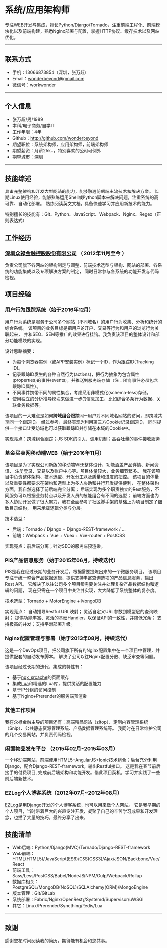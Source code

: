 # 系统/应用架构师

专注WEB开发与集成，擅长Python/Django/Tornado，注重前端工程化、前端模块化以及前端构建，熟悉Nginx部署与配置，掌握HTTP协议、缓存技术以及网站优化。

---

## 联系方式

- 手机：13066873854（深圳，张万超）
- Email：wonderbeyond@gmail.com
- 微信号：workwonder

---

## 个人信息

 - 张万超/男/1989 
 - 本科/电子商务/自学IT
 - 工作年限：4年
 - Github：http://github.com/wonderbeyond
 - 期望职位：系统架构师，应用架构师，前端架构师
 - 期望薪资：月薪25k+，特别喜欢的公司可例外
 - 期望城市：深圳

---

## 技能综述

具备完整架构和开发大型网站的能力，能够融通前后端主流技术和解决方案。
长期Linux使用经验，能够熟练运用Shell或Python脚本来解决问题，注重系统的高可靠、自动化部署。
熟练阅读英文文档，具备快速学习并应用新技术的能力。

特别擅长的技能有：Git、Python、JavaScript、Webpack、Nginx、Regex（正则表达式）

## 工作经历

### [深圳众禄金融控股股份有限公司](https://www.zlfund.cn/) （ 2012年11月至今 ）

负责公司旗下各网站的架构制定与调整、前端技术选型与架构、网站的部署、各系统的功能集成以及专项解决方案的制定，
同时日常参与各系统的功能开发与代码检视。

## 项目经验

### 用户行为跟踪系统（始于2016年12月）

用户行为系统是服务于公司多个网站（不同域名）的用户行为收集、分析和统计的综合系统。
该项目的业务目标是把用户的开户、交易等行为和用户的浏览行为关联起来，
并和SEO、SEM等推广的效果进行挂钩。我负责该项目的整体设计和部分功能模块的实现。

设计思路摘要：
- 为每个浏览器实例（或APP安装实例）标记一个ID，作为跟踪ID(Tracking ID)。
- 记录跟踪ID发生的各种自然行为(actions)，把行为抽象为包含属性(properties)的事件(events)，并推送到服务端存储（注：所有事件必须包含跟踪ID属性）。
- 不同事件携带不同的属性集合，考虑采用非模式化(schema-less)存储。
- 使用独立的分析推导模块来做进一步的信息加工，比如综合多条行为数据、关联业务数据等。

该项目的一大难点是如何**跨域组合跟踪**同一用户对不同域名网站的访问，即跨域共享同一个跟踪ID。
经过参考，最终实现为利用第三方Cookie记录跟踪ID，
同时提供一个接口让受访域也可以获取跟踪ID并存储在本域的Cookie中。

实现亮点：跨域组合跟踪；JS SDK的引入、调用机制；高吞吐量的事件接收服务

### 基金买卖网移动端WEB（始于2016年11月）

该项目是为了实现公司新版的移动端WEB整体设计，功能涵盖产品详情、新闻资讯、
注册登录、交易以及账户中心等。项目体量较大，业务细节繁多。
我在该项目中负责整体架构、技术选型、开发分工以及质量和进度的把控。
该项目的体量以及重要性都要求在架构和选型上为多人协助和并行开发提供便利，
在整体架构方面，我自然选择了前后端完全分离；
后端实现为多个职责独立的Rest服务，不同服务可以根据业务特点以及开发人员的技能组合有不同的选型；
前端方面也为多人协助开发做了很大努力，我在全面参考了社区脚手架的基础上为项目制定了细致目录结构，
用来承载逻辑分类与分层。

技术选型：
- 后端：Tornado / Django + Django-REST-framework / ...
- 前端：Webpack + Vue + Vuex + Vue-router + PostCSS

实现亮点：前后端分离；针对SEO的服务端预渲染。

### PIS产品信息服务（始于2015年06月，持续迭代）

PIS是我在经过长期的业务开发后，根据需要提炼出来的一个微服务项目。
该项目专注于统一整合产品数据逻辑，提供支持丰富查询选项的产品信息服务，输出Rest API。
它解决了以往公司多个项目都需要关注并处理复杂产品数据结构和逻辑的问题，
现在只需在一个项目中关注并实现，大大降低了系统整体的复杂度。

技术选型：Tornado + MotorEngine + MongoDB

实现亮点：
自动推导Restful URL映射；
灵活自定义URL参数到模型层的查询映射；
提供功能丰富、灵活的基础Handler，以保证API的一致性，并降低冗余；
支持极高的并发；支持平滑部署升级。

### Nginx配置管理与部署（始于2013年08月，持续迭代）

这是一个DevOps项目，把公司旗下所有的Nginx配置集中在一个项目中管理，并提供配套的自动发布脚本。
解决了公司以往Nginx配置分散、缺乏审查等问题。

该项目经过长期的迭代，集成的特性有：

- 基于[ngx_srcache](https://github.com/openresty/srcache-nginx-module)的页面缓存
- 集成[Lua](https://github.com/openresty/lua-nginx-module)和精选的Lua库，提供灵活的配置能力
- 基于IP分组的访问控制
- 基于Nginx+Prerender的服务端预渲染

### 其他工作项目

我在众禄金融主导的项目还有：高端精品网站（zltop）、定制内容管理系统（Snip）、公共静态资源管理系统、产品数据管理系统等。
我同时在日常维护公司的几个交易网站，并负责代码检视。

### 闲置物品发布平台 （2015年02月~2015年03月）

一个移动端网站，前端使用HTML5+AngularJS+Ionic技术组合；后台充分利用Django，配合Django-REST-framework，输出Restful接口。
这是我在春节前后接手的付费项目, 完成前后端架构和功能开发。借此项目契机，学习并实践了一些前后端新技术。


### EZLog个人博客系统（2012年07月~2012年08月）

[EZLog](https://github.com/wonderbeyond/ezlog)是用Django开发的个人博客系统，也可以用来做个人网站。
它是我早期的个人项目，当时带着巨大的兴趣专注开发，凝聚了自己的辛苦学习成果和开发理念，也攒了大量的技巧，最终分享了出来。

## 技能清单

- Web后端：Python/Django(MVC)/Tornado/Django-REST-framework
- Web前端：HTML(HTML5)/JavaScript(ES6)/CSS(CSS3)/Ajax/JSON/Backbone/Vue/React
- 前端工具：Sass/Less/PostCSS/Babel/NodeJS/NPM/Gulp/Webpack/Rollup
- 数据库相关：PostgreSQL/MongoDB(NoSQL)/SQLAlchemy(ORM)/MongoEngine
- 版本管理：Git/GitLab
- 系统部署：Fabric/Nginx/OpenResty/Systemd/Supervisor/uWSGI
- 其它：Linux/Prerender/Syncthing/Redis/Lua

---

## 致谢
感谢您花时间阅读我的简历，期待能有机会和您共事。

